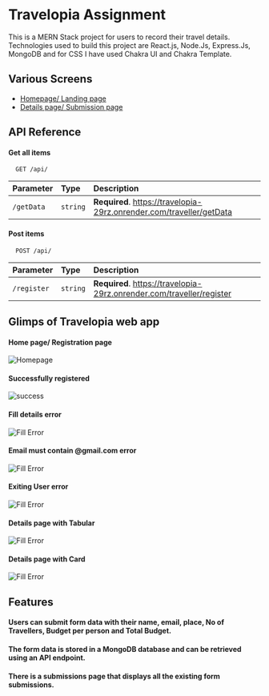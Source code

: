 
# Travelopia Assignment

This is a MERN Stack project for users to record their travel details. Technologies used to build this project are React.js, Node.Js, Express.Js, MongoDB and for CSS I have used Chakra UI and Chakra Template.


## Various Screens

 - [Homepage/ Landing page](https://travelopia.vercel.app/)
 - [Details page/ Submission page](https://travelopia.vercel.app/details)


## API Reference

#### Get all items

```http
  GET /api/
```

| Parameter | Type     | Description                |
| :-------- | :------- | :------------------------- |
| `/getData` | `string` | **Required**. https://travelopia-29rz.onrender.com/traveller/getData |

#### Post items

```http
  POST /api/
```

| Parameter | Type     | Description                       |
| :-------- | :------- | :-------------------------------- |
| `/register`      | `string` | **Required**. https://travelopia-29rz.onrender.com/traveller/register |



## Glimps of Travelopia web app

#### Home page/ Registration page


![Homepage](https://res.cloudinary.com/dehubjbqm/image/upload/v1680689216/Homepage_svmnuo.png)


#### Successfully registered


![success](https://res.cloudinary.com/dehubjbqm/image/upload/v1680689225/success_ga5kvc.png)

#### Fill details error


![Fill Error](https://res.cloudinary.com/dehubjbqm/image/upload/v1680689225/Fill_jglg3i.png)


#### Email must contain @gmail.com error


![Fill Error](https://res.cloudinary.com/dehubjbqm/image/upload/v1680689224/email_jartg1.png)


#### Exiting User error


![Fill Error](https://res.cloudinary.com/dehubjbqm/image/upload/v1680689225/exist_xjvx2q.png)


#### Details page with Tabular


![Fill Error](https://res.cloudinary.com/dehubjbqm/image/upload/v1680689225/table_y12rz9.png)


#### Details page with Card 


![Fill Error](https://res.cloudinary.com/dehubjbqm/image/upload/v1680689224/card_arwtps.png)
## Features

#### Users can submit form data with their name, email, place, No of Travellers, Budget per person and Total Budget.

#### The form data is stored in a MongoDB database and can be retrieved using an API endpoint.

#### There is a submissions page that displays all the existing form submissions.


